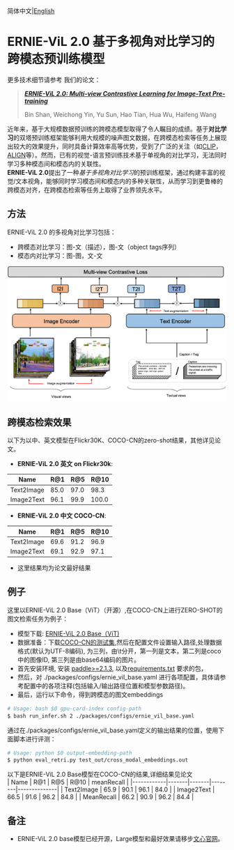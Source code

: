 简体中文|[English](./readme_en.md) 
# ERNIE-ViL 2.0 基于多视角对比学习的跨模态预训练模型
更多技术细节请参考 我们的论文：
>[_**ERNIE-ViL 2.0: Multi-view Contrastive Learning for Image-Text Pre-training**_](https://arxiv.org/pdf/2209.15270.pdf)
>
>Bin Shan, Weichong Yin, Yu Sun, Hao Tian, Hua Wu, Haifeng Wang
>
>
近年来，基于大规模数据预训练的跨模态模型取得了令人瞩目的成绩。基于**对比学习**的双塔预训练框架能够利用大规模的噪声图文数据，在跨模态检索等任务上展现出较大的效果提升，同时具备计算效率高等优势，受到了广泛的关注（如[CLIP](https://arxiv.org/pdf/2103.00020.pdf)，[ALIGN](https://arxiv.org/pdf/2102.05918.pdf)等）。然而，已有的视觉-语言预训练技术基于单视角的对比学习，无法同时学习多种模态间和模态内的关联性。  
**ERNIE-ViL 2.0**提出了一种*基于多视角对比学习*的预训练框架，通过构建丰富的视觉/文本视角，能够同时学习模态间和模态内的多种关联性，从而学习到更鲁棒的跨模态对齐，在跨模态检索等任务上取得了业界领先水平。

## 方法
ERNIE-ViL 2.0 的多视角对比学习包括：
- 跨模态对比学习：图-文（描述），图-文（object tags序列）
- 模态内对比学习：图-图，文-文

![ERNIE-ViL2.0](./packages/src/framework.png)
## 跨模态检索效果
以下为以中、英文模型在Flickr30K、COCO-CN的zero-shot结果，其他详见论文。
* **ERNIE-ViL 2.0 英文 on Flickr30k**:

| Name       |   R@1 |   R@5 |   R@10 |  
|------------|-------|-------|--------|
| Text2Image | 85.0 | 97.0 |  98.3 |      
| Image2Text | 96.1 | 99.9 |  100.0 |  

* **ERNIE-ViL 2.0 中文 COCO-CN**:

| Name       |   R@1 |   R@5 |   R@10 |   
|------------|-------|-------|--------|  
| Text2Image | 69.6 | 91.2 |  96.9 |    
| Image2Text | 69.1 | 92.9 |  97.1 |


* 这里结果均为论文最好结果

## 例子
这里以ERNIE-ViL 2.0 Base（ViT）（开源）,在COCO-CN上进行ZERO-SHOT的图文检索任务为例子：
* 模型下载:
[ERNIE-ViL 2.0 Base（ViT)](http://bj.bcebos.com/wenxin-models/ERNIE_VIL2_BASE_ViT.pdparams)
* 数据准备：下载[COCO-CN的测试集](https://github.com/li-xirong/coco-cn),然后在配置文件设置输入路径,处理数据格式(默认为UTF-8编码), 为三列，由\t分开，第一列是文本，第二列是coco中的图像ID, 第三列是由base64编码的图片。
* 首先安装环境, 安装 [paddle>=2.1.3](https://www.paddlepaddle.org.cn/install/quick?docurl=/documentation/docs/zh/develop/install/pip/linux-pip.html), 以及[requirements.txt](requirements.txt) 要求的包，  
* 然后，对 ./packages/configs/ernie_vil_base.yaml 进行各项配置，具体请参考配置中的各项注释(包括输入/输出路径位置和模型参数路径)。
* 最后，运行以下命令，得到跨模态的图文embeddings
```bash
# Usage: bash $0 gpu-card-index config-path
$ bash run_infer.sh 2 ./packages/configs/ernie_vil_base.yaml 
```

通过在./packages/configs/ernie_vil_base.yaml定义的输出结果的位置，使用下面脚本进行评测：


```bash
# Usage: python $0 output-embedding-path
$ python eval_retri.py test_out/cross_modal_embeddings.out
```
以下是ERNIE-ViL 2.0 Base模型在COCO-CN的结果,详细结果见论文  
| Name       |   R@1 |   R@5 |   R@10 |   meanRecall |
|------------|-------|-------|--------|--------------|
| Text2Image | 65.9 | 90.1 |  96.1 |        84.0 |
| Image2Text | 66.5 | 91.6 |  96.2 |        84.8 | 
| MeanRecall | 66.2 | 90.9 |  96.2 |        84.4 |  

## 备注
- ERNIE-ViL 2.0 base模型已经开源，Large模型和最好效果请移步[文心官网](https://wenxin.baidu.com/)。
